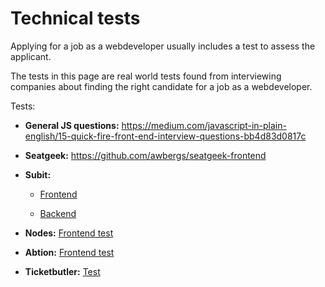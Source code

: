 # Technical tests

Applying for a job as a webdeveloper usually includes a test to assess the applicant.

The tests in this page are real world tests found from interviewing companies about finding the right candidate for a job as a webdeveloper.

Tests:

- **General JS questions:** https://medium.com/javascript-in-plain-english/15-quick-fire-front-end-interview-questions-bb4d83d0817c

- **Seatgeek:** https://github.com/awbergs/seatgeek-frontend

- **Subit:**

  - [Frontend](subit/subit%20-%20candidate%20test%20frontend.pdf)

  - [Backend](subit/subit%20-%20candidate%20test%20backend.pdf)

- **Nodes:** [Frontend test](nodes/frontend-test.md)

- **Abtion:** [Frontend test](abtion/frontend-test.md)

- **Ticketbutler:** [Test](ticketbutler/test.md)
